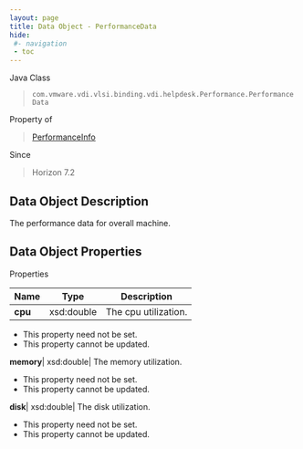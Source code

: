 ```yaml
---
layout: page
title: Data Object - PerformanceData
hide:
 #- navigation
 - toc
---
```






Java Class  
> `com.vmware.vdi.vlsi.binding.vdi.helpdesk.Performance.PerformanceData`

Property of  
> [PerformanceInfo](vdi.helpdesk.Performance.PerformanceInfo.md#field_detail)

Since  
> Horizon 7.2


## Data Object Description 

The performance data for overall machine. 

## Data Object Properties

Properties

Name |  Type |  Description   
---|---|---  
**cpu**|  xsd:double|  The cpu utilization.   


* This property need not be set.
* This property cannot be updated.

  
**memory**|  xsd:double|  The memory utilization.   


* This property need not be set.
* This property cannot be updated.

  
**disk**|  xsd:double|  The disk utilization.   


* This property need not be set.
* This property cannot be updated.

  
  
  
   
  
  
